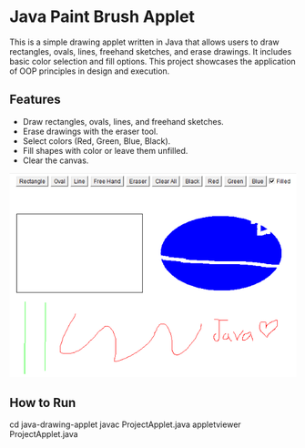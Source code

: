 # Java Paint Brush Applet

This is a simple drawing applet written in Java that allows users to draw rectangles, ovals, lines, freehand sketches, and erase drawings. It includes basic color selection and fill options.
This project showcases the application of OOP principles in design and execution.

## Features

- Draw rectangles, ovals, lines, and freehand sketches.
- Erase drawings with the eraser tool.
- Select colors (Red, Green, Blue, Black).
- Fill shapes with color or leave them unfilled.
- Clear the canvas.

![Paint Brush Applet](https://github.com/lailahamdy/paint-brush-applet/raw/main/java%20project.png)

## How to Run
cd java-drawing-applet
javac ProjectApplet.java
appletviewer ProjectApplet.java


